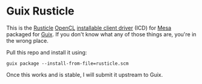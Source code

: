 # Guix Rusticle

This is the [Rusticle](https://docs.mesa3d.org/rusticl.html#rusticl) [OpenCL](https://www.khronos.org/opencl/) [installable client driver](https://www.khronos.org/news/permalink/opencl-installable-client-driver-icd-loader) (ICD) for [Mesa](https://mesa3d.org) packaged for [Guix](https://guix.gnu.org). If you don't know what any of those things are, you're in the wrong place.

Pull this repo and install it using:

```
guix package --install-from-file=rusticle.scm
```

Once this works and is stable, I will submit it upstream to Guix.
